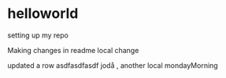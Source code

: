 # helloworld
setting up my repo

Making changes in readme
local change

updated a row asdfasdfasdf
jodå , another local mondayMorning